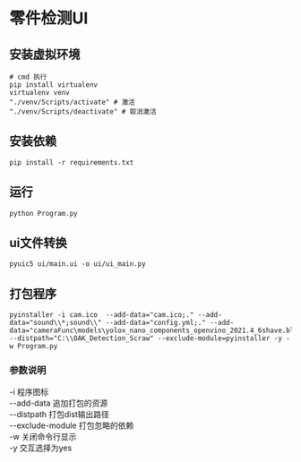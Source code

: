 # 零件检测UI

## 安装虚拟环境
```shell
# cmd 执行
pip install virtualenv
virtualenv venv
"./venv/Scripts/activate" # 激活
"./venv/Scripts/deactivate" # 取消激活
```

## 安装依赖
```shell
pip install -r requirements.txt
```
## 运行
```
python Program.py
```

## ui文件转换
```shell
pyuic5 ui/main.ui -o ui/ui_main.py
```

## 打包程序
```shell
pyinstaller -i cam.ico  --add-data="cam.ico;." --add-data="sound\\*;sound\\" --add-data="config.yml;." --add-data="cameraFunc\models\yolox_nano_components_openvino_2021.4_6shave.blob;cameraFunc\\models\\" --distpath="C:\\OAK_Detection_Scraw" --exclude-module=pyinstaller -y -w Program.py
```
### 参数说明
-i 程序图标 <br>
--add-data 追加打包的资源 <br>
--distpath 打包dist输出路径 <br> 
--exclude-module 打包忽略的依赖 <br>
-w 关闭命令行显示 <br>
-y 交互选择为yes

